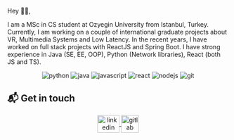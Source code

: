 Hey 👋🏻,

I am a MSc in CS student at Ozyegin University from Istanbul, Turkey. Currently, I am working on a couple of international graduate projects about VR, Multimedia Systems and Low Latency. In the recent years, I have worked on full stack projects with ReactJS and Spring Boot. 
I have strong experience in Java (SE, EE, OOP), Python (Network libraries), React (both JS and TS).

<p align="center">
  <img src="https://www.vectorlogo.zone/logos/python/python-ar21.svg" alt="python" disabled="true">
  <img src="https://www.vectorlogo.zone/logos/java/java-ar21.svg" alt="java">
  <img src="https://www.vectorlogo.zone/logos/javascript/javascript-ar21.svg" alt="javascript">
  <img src="https://www.vectorlogo.zone/logos/reactjs/reactjs-ar21.svg" alt="react">
  <img src="https://www.vectorlogo.zone/logos/nodejs/nodejs-ar21.svg" alt="nodejs">
  <img src="https://www.vectorlogo.zone/logos/git-scm/git-scm-ar21.svg" alt="git">
</p>

## 📬 Get in touch
<p align="center">
  <a href="https://www.linkedin.com/in/burak--kara" target="blank">
    <img align="center" src="https://www.vectorlogo.zone/logos/linkedin/linkedin-icon.svg" alt="linkedin" height="40" width="50" />
  </a>
  <a href="https://gitlab.com/burak.kara" target="blank">
    <img align="center" src="https://www.vectorlogo.zone/logos/gitlab/gitlab-icon.svg" alt="gitlab" height="40" width="40" />
  </a>
</p>


<!--
**burak-kara/burak-kara** is a ✨ _special_ ✨ repository because its `README.md` (this file) appears on your GitHub profile.

Here are some ideas to get you started:

- 🔭 I’m currently working on ...
- 🌱 I’m currently learning ...
- 👯 I’m looking to collaborate on ...
- 🤔 I’m looking for help with ...
- 💬 Ask me about ...
- 📫 How to reach me: ...
- 😄 Pronouns: ...
- ⚡ Fun fact: ...
-->

[1]: https://burak-kara.web.app/
[2]: https://www.linkedin.com/in/burak--kara/
[3]: https://gitlab.com/burak.kara
